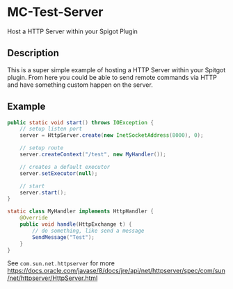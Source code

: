 # MC-Test-Server
Host a HTTP Server within your Spigot Plugin

## Description
This is a super simple example of hosting a HTTP Server within your Spitgot plugin.
From here you could be able to send remote commands via HTTP and have something custom happen on the server.

## Example
```java
public static void start() throws IOException {
    // setup listen port
    server = HttpServer.create(new InetSocketAddress(8000), 0);

    // setup route
    server.createContext("/test", new MyHandler());

    // creates a default executor
    server.setExecutor(null);

    // start
    server.start();
}
```

```java
static class MyHandler implements HttpHandler {
    @Override
    public void handle(HttpExchange t) {
        // do something, like send a message
        SendMessage("Test");
    }
}
```

See `com.sun.net.httpserver` for more https://docs.oracle.com/javase/8/docs/jre/api/net/httpserver/spec/com/sun/net/httpserver/HttpServer.html
